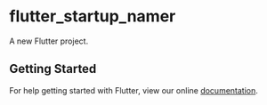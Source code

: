# flutter_startup_namer

A new Flutter project.

## Getting Started

For help getting started with Flutter, view our online
[documentation](https://flutter.io/).
